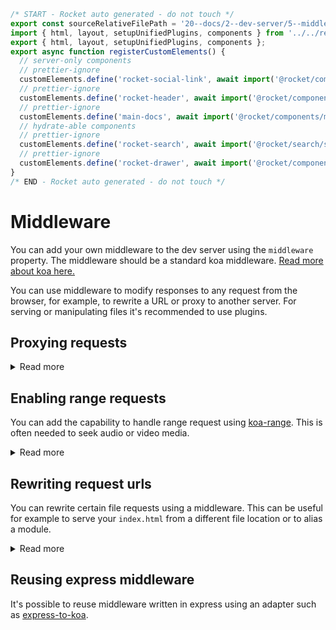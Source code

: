 ```js server
/* START - Rocket auto generated - do not touch */
export const sourceRelativeFilePath = '20--docs/2--dev-server/5--middleware.rocket.md';
import { html, layout, setupUnifiedPlugins, components } from '../../recursive.data.js';
export { html, layout, setupUnifiedPlugins, components };
export async function registerCustomElements() {
  // server-only components
  // prettier-ignore
  customElements.define('rocket-social-link', await import('@rocket/components/social-link.js').then(m => m.RocketSocialLink));
  // prettier-ignore
  customElements.define('rocket-header', await import('@rocket/components/header.js').then(m => m.RocketHeader));
  // prettier-ignore
  customElements.define('main-docs', await import('@rocket/components/main-docs.js').then(m => m.MainDocs));
  // hydrate-able components
  // prettier-ignore
  customElements.define('rocket-search', await import('@rocket/search/search.js').then(m => m.RocketSearch));
  // prettier-ignore
  customElements.define('rocket-drawer', await import('@rocket/components/drawer.js').then(m => m.RocketDrawer));
}
/* END - Rocket auto generated - do not touch */
```

# Middleware

You can add your own middleware to the dev server using the `middleware` property. The middleware should be a standard koa middleware. [Read more about koa here.](https://koajs.com/)

You can use middleware to modify responses to any request from the browser, for example, to rewrite a URL or proxy to another server. For serving or manipulating files it's recommended to use plugins.

## Proxying requests

<details>
  <summary>Read more</summary>

```javascript
import proxy from 'koa-proxies';

export default {
  port: 9000,
  middleware: [
    proxy('/api', {
      target: 'http://localhost:9001',
    }),
  ],
};
```

</details>

## Enabling range requests

You can add the capability to handle range request using [koa-range](https://github.com/koajs/koa-range). This is often needed to seek audio or video media.

<details>
  <summary>Read more</summary>

Install with `npm install --save-dev koa-range`.

```javascript
import range from 'koa-range';

export default {
...
  middleware: [
    range
  ]
};
```

</details>  
  
## Rewriting request urls

You can rewrite certain file requests using a middleware. This can be useful for example to serve your `index.html` from a different file location or to alias a module.

<details>
  <summary>Read more</summary>

Serve `/index.html` from `/src/index.html`:

```javascript
export default {
  middleware: [
    function rewriteIndex(context, next) {
      if (context.url === '/' || context.url === '/index.html') {
        context.url = '/src/index.html';
      }

      return next();
    },
  ],
};
```

</details>

## Reusing express middleware

It's possible to reuse middleware written in express using an adapter such as [express-to-koa](https://www.npmjs.com/package/express-to-koa).
